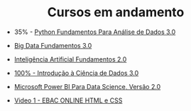 <h1 align="center"> Cursos em andamento </h1>

* 35% - [Python Fundamentos Para Análise de Dados 3.0](https://www.datascienceacademy.com.br/course/python-fundamentos)

* [Big Data Fundamentos 3.0](https://www.datascienceacademy.com.br/path-player?courseid=big-data-fundamentos-3&unit=60ec7988e32fc3e4f31ce5cbUnit)

* [Inteligência Artificial Fundamentos 2.0](https://www.datascienceacademy.com.br/path-player?courseid=inteligencia-artificial-fundamentos&unit=60f61105e32fc34ee0553af5Unit)

* [100% - Introdução à Ciência de Dados 3.0](https://www.datascienceacademy.com.br/path-player?courseid=intro-ciencia-de-dados-3&unit=61082006e32fc3b2ed213fddUnit)

* [Microsoft Power BI Para Data Science, Versão 2.0](https://www.datascienceacademy.com.br/path-player?courseid=microsoft-power-bi-para-data-science)

* [Video 1 - EBAC ONLINE HTML e CSS](https://www.youtube.com/watch?v=xYKblS16stY)
